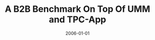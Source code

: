 ---
abstract: ''
authors:
- Birgit Hofreiter
- Christian Huemer
- Robert Mosser
date: '2006-01-01'
featured: false
links:
- name: Publik
  url: https://publik.tuwien.ac.at/showentry.php?ID=203815&lang=2
publication_types:
- '1'
publishDate: '2006-01-01'
specifics: null
title: A B2B Benchmark On Top Of UMM and TPC-App
url_pdf: ''
---